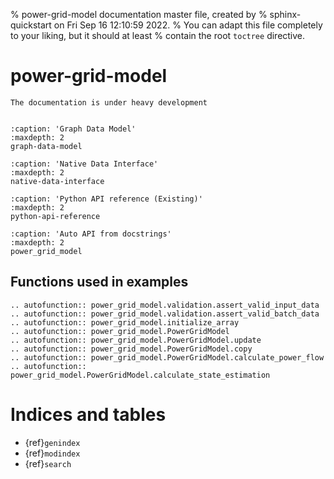 <!--
SPDX-FileCopyrightText: 2022 Contributors to the Power Grid Model project <dynamic.grid.calculation@alliander.com>

SPDX-License-Identifier: MPL-2.0
-->

% power-grid-model documentation master file, created by
% sphinx-quickstart on Fri Sep 16 12:10:59 2022.
% You can adapt this file completely to your liking, but it should at least
% contain the root `toctree` directive.

# power-grid-model

```{warning}
The documentation is under heavy development
```

```{include} ../README.md
```


```{toctree}
:caption: 'Graph Data Model'
:maxdepth: 2
graph-data-model
```
```{toctree}
:caption: 'Native Data Interface'
:maxdepth: 2
native-data-interface
```
```{toctree}
:caption: 'Python API reference (Existing)'
:maxdepth: 2
python-api-reference
```
```{toctree}
:caption: 'Auto API from docstrings'
:maxdepth: 2
power_grid_model
```
## Functions used in examples

```{eval-rst}
.. autofunction:: power_grid_model.validation.assert_valid_input_data
.. autofunction:: power_grid_model.validation.assert_valid_batch_data
.. autofunction:: power_grid_model.initialize_array
.. autofunction:: power_grid_model.PowerGridModel
.. autofunction:: power_grid_model.PowerGridModel.update
.. autofunction:: power_grid_model.PowerGridModel.copy
.. autofunction:: power_grid_model.PowerGridModel.calculate_power_flow
.. autofunction:: power_grid_model.PowerGridModel.calculate_state_estimation
```


# Indices and tables

- {ref}`genindex`
- {ref}`modindex`
- {ref}`search`
